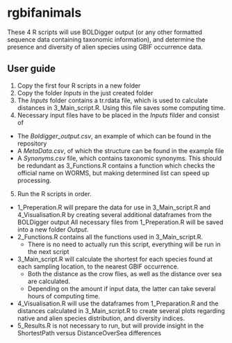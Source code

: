 # rgbifanimals
These 4 R scripts will use BOLDigger output (or any other formatted sequence data containing taxonomic information), and determine the presence and diversity of alien species using GBIF occurrence data.

## User guide
1. Copy the first four R scripts in a new folder
2. Copy the folder _Inputs_ in the just created folder
3. The _Inputs_ folder contains a tr.rdata file, which is used to calculate distances in 3_Main_script.R. Using this file saves some computing time.
4. Necessary input files have to be placed in the _Inputs_ filder and consist of
  - The _Boldigger_output.csv_, an example of which can be found in the repository
  - A _MetaData.csv_, of which the structure can be found in the example file
  - A _Synonyms.csv_ file, which contains taxonomic synonyms. This should be redundant as 3_Functions.R contains a function which checks the official name on WORMS, but making determined list can speed up processing.
5. Run the R scripts in order.
  - 1_Preperation.R will prepare the data for use in 3_Main_script.R and 4_Visualisation.R by creating several additional dataframes from the BOLDigger output
    All necessary files from 1_Preperation.R will be saved into a new folder _Output_.
  - 2_Functions.R contains all the functions used in 3_Main_script.R.
    - There is no need to actually run this script, everything will be run in the next script
  - 3_Main_script.R will calculate the shortest for each species found at each sampling location, to the nearest GBIF occurrence. 
    - Both the distance as the crow flies, as well as the distance over sea are calculated.
    - Depending on the amount if input data, the latter can take several hours of computing time.
  - 4_Visualisation.R will use the dataframes from 1_Preparation.R and the distances calculated in 3_Main_script.R to create several plots regarding native and alien species distribution, and diversity indices.
  - 5_Results.R is not necessary to run, but will provide insight in the ShortestPath versus DistanceOverSea differences
